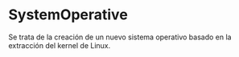 # SystemOperative
Se trata de la creación de un nuevo sistema operativo basado en la extracción del kernel de Linux.
